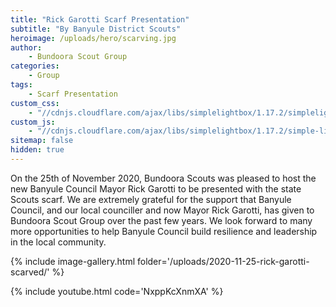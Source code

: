```yaml
---
title: "Rick Garotti Scarf Presentation"
subtitle: "By Banyule District Scouts"
heroimage: /uploads/hero/scarving.jpg
author:
    - Bundoora Scout Group
categories:
    - Group
tags:
    - Scarf Presentation
custom_css:
    - "//cdnjs.cloudflare.com/ajax/libs/simplelightbox/1.17.2/simplelightbox.min.css"
custom_js:
    - "//cdnjs.cloudflare.com/ajax/libs/simplelightbox/1.17.2/simple-lightbox.min.js"
sitemap: false
hidden: true
---
```


On the 25th of November 2020, Bundoora Scouts was pleased to host the new Banyule Council Mayor Rick Garotti to be presented with the state Scouts scarf. We are extremely grateful for the support that Banyule Council, and our local counciller and now Mayor Rick Garotti, has given to Bundoora Scout Group over the past few years. We look forward to many more opportunities to help Banyule Council build resilience and leadership in the local community.

{% include image-gallery.html folder='/uploads/2020-11-25-rick-garotti-scarved/' %}

{% include youtube.html code='NxppKcXnmXA' %}